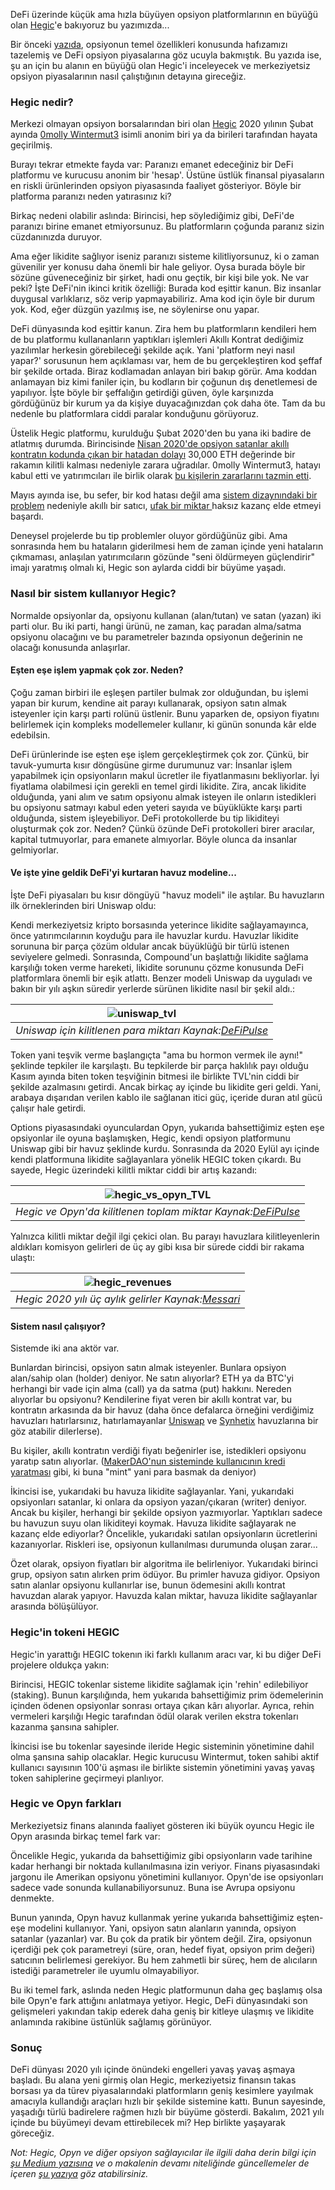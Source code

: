 DeFi üzerinde küçük ama hızla büyüyen opsiyon platformlarının en büyüğü olan [Hegic](https://www.hegic.co)'e bakıyoruz bu yazımızda... 

Bir önceki [yazıda](https://www.btchaber.com/defide-opsiyon-piyasalari/), opsiyonun temel özellikleri konusunda hafızamızı tazelemiş ve DeFi opsiyon piyasalarına göz ucuyla bakmıştık. Bu yazıda ise, şu an için bu alanın en büyüğü olan Hegic'i inceleyecek ve merkeziyetsiz opsiyon piyasalarının nasıl çalıştığının detayına gireceğiz.

### Hegic nedir?
Merkezi olmayan opsiyon borsalarından biri olan [Hegic](https://www.hegic.co) 2020 yılının Şubat ayında [0molly Wintermut3](@0mllwntrmt3) isimli anonim biri ya da birileri tarafından hayata geçirilmiş.

Burayı tekrar etmekte fayda var: Paranızı emanet edeceğiniz bir DeFi platformu ve kurucusu anonim bir 'hesap'. Üstüne üstlük finansal piyasaların en riskli ürünlerinden opsiyon piyasasında faaliyet gösteriyor. Böyle bir platforma paranızı neden yatırasınız ki? 

Birkaç nedeni olabilir aslında: Birincisi, hep söylediğimiz gibi, DeFi'de paranızı birine emanet etmiyorsunuz. Bu platformların çoğunda paranız sizin cüzdanınızda duruyor. 

Ama eğer likidite sağlıyor iseniz paranızı sisteme kilitliyorsunuz, ki o zaman güvenilir yer konusu daha önemli bir hale geliyor. Oysa burada böyle bir sözüne güveneceğiniz bir şirket, hadi onu geçtik, bir kişi bile yok. Ne var peki? İşte DeFi'nin ikinci kritik özelliği: Burada kod eşittir kanun. Biz insanlar duygusal varlıklarız, söz verip yapmayabiliriz. Ama kod için öyle bir durum yok. Kod, eğer düzgün yazılmış ise, ne söylenirse onu yapar. 

DeFi dünyasında kod eşittir kanun. Zira hem bu platformların kendileri hem de bu platformu kullananların yaptıkları işlemleri Akıllı Kontrat dediğimiz yazılımlar herkesin görebileceği şekilde açık. Yani 'platform neyi nasıl yapar?' sorusunun hem açıklaması var, hem de bu gerçekleştiren kod şeffaf bir şekilde ortada. Biraz kodlamadan anlayan biri bakıp görür. Ama koddan anlamayan biz kimi faniler için, bu kodların bir çoğunun dış denetlemesi de yapılıyor. İşte böyle bir şeffalığın getirdiği güven, öyle karşınızda gördüğünüz bir kurum ya da kişiye duyacağınızdan çok daha öte. Tam da bu nedenle bu platformlara ciddi paralar konduğunu görüyoruz. 

Üstelik Hegic platformu, kurulduğu Şubat 2020'den bu yana iki badire de atlatmış durumda. Birincisinde [Nisan 2020'de opsiyon satanlar akıllı kontratın kodunda çıkan bir hatadan dolayı](https://decrypt.co/35038/hegics-molly-wintermute-im-paying-a-high-price-for-the-mainnet-first-approach-to-building) 30,000 ETH değerinde bir rakamın kilitli kalması nedeniyle zarara uğradılar. 0molly Wintermut3, hatayı kabul etti ve yatırımcıları ile birlik olarak [bu kişilerin zararlarını tazmin etti](https://twitter.com/HegicOptions/status/1258889995835842562). 

Mayıs ayında ise, bu sefer, bir kod hatası değil ama [sistem dizaynındaki bir problem](https://cryptobriefing.com/defi-options-platform-hegic-shuts-down-again/) nedeniyle akıllı bir satıcı, [ufak bir miktar ](https://twitter.com/Rewkang/status/1263435897954988033) haksız kazanç elde etmeyi başardı. 

Deneysel projelerde bu tip problemler oluyor gördüğünüz gibi. Ama sonrasında hem bu hataların giderilmesi hem de zaman içinde yeni hataların çıkmaması, anlaşılan yatırımcıların gözünde "seni öldürmeyen güçlendirir" imajı yaratmış olmalı ki, Hegic son aylarda ciddi bir büyüme yaşadı. 

### Nasıl bir sistem kullanıyor Hegic?

Normalde opsiyonlar da, opsiyonu kullanan (alan/tutan) ve satan (yazan) iki parti olur. Bu iki parti, hangi ürünü, ne zaman, kaç paradan alma/satma opsiyonu olacağını ve bu parametreler bazında opsiyonun değerinin ne olacağı konusunda anlaşırlar.  

#### Eşten eşe işlem yapmak çok zor. Neden?

Çoğu zaman birbiri ile eşleşen partiler bulmak zor olduğundan, bu işlemi yapan bir kurum, kendine ait parayı kullanarak, opsiyon satın almak isteyenler için karşı parti rolünü üstlenir. Bunu yaparken de, opsiyon fiyatını belirlemek için kompleks modellemeler kullanır, ki günün sonunda kâr elde edebilsin. 

DeFi ürünlerinde ise eşten eşe işlem gerçekleştirmek çok zor.  Çünkü, bir tavuk-yumurta kısır döngüsüne girme durumunuz var: İnsanlar işlem yapabilmek için opsiyonların makul ücretler ile fiyatlanmasını bekliyorlar. İyi fiyatlama olabilmesi için gerekli en temel girdi likidite. Zira, ancak likidite olduğunda, yani alım ve satım opsiyonu almak isteyen ile onların istedikleri bu opsiyonu satmayı kabul eden yeteri sayıda ve büyüklükte karşı parti olduğunda, sistem işleyebiliyor. DeFi protokollerde bu tip likiditeyi oluşturmak çok zor. Neden? Çünkü özünde DeFi protokolleri birer aracılar, kapital tutmuyorlar, para emanete almıyorlar. Böyle olunca da insanlar gelmiyorlar. 

#### Ve işte yine geldik DeFi'yi kurtaran havuz modeline... 

İşte DeFi piyasaları bu kısır döngüyü "havuz modeli" ile aştılar. Bu havuzların ilk örneklerinden biri Uniswap oldu: 

Kendi merkeziyetsiz kripto borsasında yeterince likidite sağlayamayınca, önce yatırımcılarının koyduğu para ile havuzlar kurdu. Havuzlar likidite sorununa bir parça çözüm oldular ancak büyüklüğü bir türlü istenen seviyelere gelmedi. Sonrasında, Compound'un başlattığı likidite sağlama karşılığı token verme hareketi, likidite sorununu çözme konusunda DeFi platformlara önemli bir eşik atlattı. Benzer modeli Uniswap da uyguladı ve bakın bir yılı aşkın süredir yerlerde sürünen likidite nasıl bir şekil aldı.: 

 | ![uniswap_tvl](/assets/uniswap_tvl_v5.png)|
|:--:| 
| *Uniswap için kilitlenen para miktarı Kaynak:[DeFiPulse](https://defipulse.com/)*|

Token yani teşvik verme başlangıçta "ama bu hormon vermek ile aynı!" şeklinde tepkiler ile karşılaştı. Bu tepkilerde bir parça haklılık payı olduğu Kasım ayında biten token teşviğinin bitmesi ile birlikte TVL'nin ciddi bir şekilde azalmasını getirdi. Ancak birkaç ay içinde bu likidite geri geldi. Yani, arabaya dışarıdan verilen kablo ile sağlanan itici güç, içeride duran atıl gücü çalışır hale getirdi. 

Options piyasasındaki oyunculardan Opyn, yukarıda bahsettiğimiz eşten eşe opsiyonlar ile oyuna başlamışken, Hegic, kendi opsiyon platformunu Uniswap gibi bir havuz şeklinde kurdu. Sonrasında da 2020 Eylül ayı içinde kendi platformuna likidite sağlayanlara yönelik HEGIC token çıkardı. Bu sayede, Hegic üzerindeki kilitli miktar ciddi bir artış kazandı: 

 | ![hegic_vs_opyn_TVL](/assets/hegic_vs_opyn_tvl_v3.png)|
|:--:| 
| *Hegic ve Opyn'da kilitlenen toplam miktar Kaynak:[DeFiPulse](https://defipulse.com/)*|

Yalnızca kilitli miktar değil ilgi çekici olan. Bu parayı havuzlara kilitleyenlerin aldıkları komisyon gelirleri de üç ay gibi kısa bir sürede ciddi bir rakama ulaştı: 

 | ![hegic_revenues](/assets/hegic_revenues.PNG)|
|:--:| 
| *Hegic 2020 yılı üç aylık gelirler Kaynak:[Messari](https://messari.io/)*|


#### Sistem nasıl çalışıyor?

Sistemde iki ana aktör var. 

Bunlardan birincisi, opsiyon satın almak isteyenler. Bunlara opsiyon alan/sahip olan (holder) deniyor. Ne satın alıyorlar?  ETH ya da BTC'yi herhangi bir vade için alma (call) ya da satma (put) hakkını. Nereden alıyorlar bu opsiyonu? Kendilerine fiyat veren bir akıllı kontrat var, bu kontratın arkasında da bir havuz (daha önce defalarca örneğini verdiğimiz havuzları hatırlarsınız, hatırlamayanlar [Uniswap](/genel/2020/09/15/nedir-bu-uniswap.html) ve [Synhetix](/genel/2020/08/28/Defi-turev-piyasasi-synthetix-nasil-calisiyor.html) havuzlarına bir göz atabilir dilerlerse). 

Bu kişiler, akıllı kontratın verdiği fiyatı beğenirler ise, istedikleri opsiyonu yaratıp satın alıyorlar. ([MakerDAO'nun sisteminde kullanıcının kredi yaratması](https://turansert.com/genel/2019/02/15/MakerDAO-kredi-kullaniminda-cigir-acar-mi.html) gibi, ki buna "mint" yani para basmak da deniyor)

İkincisi ise, yukarıdaki bu havuza likidite sağlayanlar. Yani, yukarıdaki opsiyonları satanlar, ki onlara da opsiyon yazan/çıkaran (writer) deniyor. Ancak bu kişiler, herhangi bir şekilde opsiyon yazmıyorlar. Yaptıkları sadece bu havuzun suyu olan likiditeyi koymak. Havuza likidite sağlayarak ne kazanç elde ediyorlar? Öncelikle, yukarıdaki satılan opsiyonların ücretlerini kazanıyorlar. Riskleri ise, opsiyonun kullanılması durumunda oluşan zarar...

Özet olarak, opsiyon fiyatları bir algoritma ile belirleniyor. Yukarıdaki birinci grup, opsiyon satın alırken prim ödüyor. Bu primler havuza gidiyor. Opsiyon satın alanlar opsiyonu kullanırlar ise, bunun ödemesini akıllı kontrat havuzdan alarak yapıyor. Havuzda kalan miktar, havuza likidite sağlayanlar arasında bölüşülüyor. 

### Hegic'in tokeni HEGIC
Hegic'in yarattığı HEGIC tokenın iki farklı kullanım aracı var, ki bu diğer DeFi projelere oldukça yakın: 

Birincisi, HEGIC tokenlar sisteme likidite sağlamak için 'rehin' edilebiliyor (staking). Bunun karşılığında, hem yukarıda bahsettiğimiz prim ödemelerinin içinden ödenen opsiyonlar sonrası ortaya çıkan kârı alıyorlar. Ayrıca, rehin vermeleri karşılığı Hegic tarafından ödül olarak verilen ekstra tokenları kazanma şansına sahipler.  

İkincisi ise bu tokenlar sayesinde ileride Hegic sisteminin yönetimine dahil olma şansına sahip olacaklar. Hegic kurucusu Wintermut, token sahibi aktif kullanıcı sayısının 100'ü aşması ile birlikte sistemin yönetimini yavaş yavaş token sahiplerine geçirmeyi planlıyor. 

### Hegic ve Opyn farkları
Merkeziyetsiz finans alanında faaliyet gösteren iki büyük oyuncu Hegic ile Opyn arasında birkaç temel fark var:

Öncelikle Hegic, yukarıda da bahsettiğimiz gibi opsiyonların vade tarihine kadar herhangi bir noktada kullanılmasına izin veriyor. Finans piyasasındaki jargonu ile Amerikan opsiyonu yönetimini kullanıyor. Opyn'de ise opsiyonları sadece vade sonunda kullanabiliyorsunuz. Buna ise Avrupa opsiyonu denmekte.  

Bunun yanında, Opyn havuz kullanmak yerine yukarıda bahsettiğimiz eşten-eşe modelini kullanıyor. Yani, opsiyon satın alanların yanında, opsiyon satanlar (yazanlar) var. Bu çok da pratik bir yöntem değil. Zira, opsiyonun içerdiği pek çok parametreyi (süre, oran, hedef fiyat, opsiyon prim değeri) satıcının belirlemesi gerekiyor. Bu hem zahmetli bir süreç, hem de alıcıların istediği parametreler ile uyumlu olmayabiliyor.

Bu iki temel fark, aslında neden Hegic platformunun daha geç başlamış olsa bile Opyn'e fark attığını anlatmaya yetiyor. Hegic, DeFi dünyasındaki son gelişmeleri yakından takip ederek daha geniş bir kitleye ulaşmış ve likidite anlamında rakibine üstünlük sağlamış görünüyor. 

### Sonuç 

DeFi dünyası 2020 yılı içinde önündeki engelleri yavaş yavaş aşmaya başladı.  Bu alana yeni girmiş olan Hegic, merkeziyetsiz finansın takas borsası ya da türev piyasalarındaki platformların geniş kesimlere yayılmak amacıyla kullandığı araçları hızlı bir şekilde sistemine kattı. Bunun sayesinde, yaşadığı türlü badirelere rağmen hızlı bir büyüme gösterdi. Bakalım, 2021 yılı içinde bu büyümeyi devam ettirebilecek mi? Hep birlikte yaşayarak göreceğiz. 



*Not: Hegic, Opyn ve diğer opsiyon sağlayıcılar ile ilgili daha derin bilgi için [şu Medium yazısına](https://medium.com/coinmonks/a-comparison-of-decentralized-options-platforms-140b1421c71c) ve o makalenin devamı niteliğinde güncellemeler de içeren [şu yazıya](https://medium.com/coinmonks/an-update-of-a-comparison-of-decentralized-options-platforms-91b14d3a6170) göz atabilirsiniz.*
